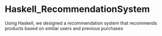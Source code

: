 # Haskell_RecommendationSystem
Using Haskell, we designed a recommendation system that recommends products based on similar users and previous purchases
